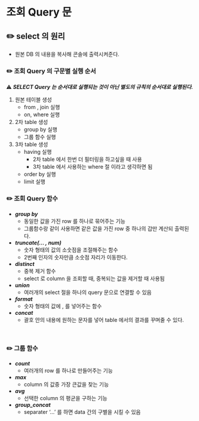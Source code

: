 # 조회 Query 문

## ✏️ select 의 원리

- 원본 DB 의 내용을 복사해 콘솔에 출력시켜준다.

### ✏️ 조회 Query 의 구문별 실행 순서

⚠️ ***SELECT Query 는 순서대로 실행되는 것이 아닌 별도의 규칙의 순서대로 실행된다.***

1. 원본 테이블 생성
    - from , join 실행
    - on, where 실행
2. 2차 table 생성
    - group by 실행
    - 그룹 함수 실행
3. 3차 table 생성
    - having 실행
        - 2차 table 에서 한번 더 필터링을 하고싶을 때 사용
        - 3차 table 에서 사용하는 where 절 이라고 생각하면 됨
    - order by 실행
    - limit 실행

### ✏️ 조회 Query 함수

- ***group by***
    - 동일한 값을 가진 row 를 하나로 묶어주는 기능
    - 그룹함수랑 같이 사용하면 같은 값을 가진 row 중 하나의 갑만 계산되 출력된다.
- ***truncate(… , num)***
    - 숫자 형태의 값의 소숫점을 조절해주는 함수
    - 2번째 인자의 숫자만큼 소숫점 자리가 이동한다.
- ***distinct***
    - 중복 제거 함수
    - select 로 column 을 조회할 때, 중복되는 값을 제거할 때 사용됨
- ***union***
    - 여러개의 select 절을 하나의 query 문으로 연결할 수 있음
- ***format***
    - 숫자 형태의 값에 , 를 넣어주는 함수
- ***concat***
    - 괄호 안의 내용에 원하는 문자를 넣어 table 에서의 결과를 꾸며줄 수 있다.

<br>

### ✏️ 그룹 함수

- ***count***
    - 여러개의 row 를 하나로 만들어주는 기능
- ***max***
    - column 의 값중 가장 큰값을 찾는 기능
- ***avg***
    - 선택한 column 의 평균을 구하는 기능
- ***group_concat***
    - separater ‘…’ 를 하면 data 간의 구별을 시킬 수 있음